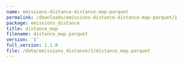 ```yaml
---
name: emissions-distance-distance-map-parquet
permalink: /downloads/emissions-distance-distance-map-parquet/1
package: emissions_distance
title: distance_map
filename: distance_map.parquet
version: '1'
full_version: 1.1.0
file: /data/emissions_distance/1/distance_map.parquet
---
```

